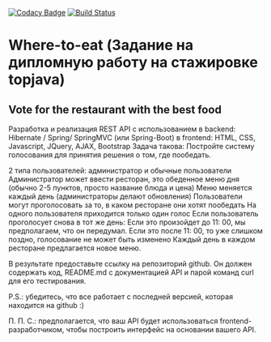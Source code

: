 [![Codacy Badge](https://app.codacy.com/project/badge/Grade/730b8c819b384cc383f02cf00cb249ef)](https://www.codacy.com/gh/ValentinJD/Where-to-eat/dashboard?utm_source=github.com&amp;utm_medium=referral&amp;utm_content=ValentinJD/Where-to-eat&amp;utm_campaign=Badge_Grade)
[![Build Status](https://travis-ci.com/ValentinJD/topjava.svg?branch=master)](https://travis-ci.com/ValentinJD/topjava.svg)

# Where-to-eat (Задание на дипломную работу на стажировке topjava)
Vote for the restaurant with the best food 
-
Разработка и реализация REST API с использованием
в backend: Hibernate / Spring/ SpringMVC  (или Spring-Boot) 
в frontend: HTML, CSS, Javascript, JQuery, AJAX, Bootstrap
Задача такова:
Постройте систему голосования для принятия решения о том, где пообедать.

2 типа пользователей: администратор и обычные пользователи
Администратор может ввести ресторан, это обеденное меню дня (обычно 2-5 пунктов, просто название блюда и цена)
Меню меняется каждый день (администраторы делают обновления)
Пользователи могут проголосовать за то, в каком ресторане они хотят пообедать
На одного пользователя приходится только один голос
Если пользователь проголосует снова в тот же день:
Если это произойдет до 11: 00, мы предполагаем, что он передумал.
Если это после 11: 00, то уже слишком поздно, голосование не может быть изменено
Каждый день в каждом ресторане предлагается новое меню.

В результате предоставьте ссылку на репозиторий github. Он должен содержать код, README.md с документацией API и парой команд curl для его тестирования.

P.S.: убедитесь, что все работает с последней версией, которая находится на github :)

П. П. С.: предполагается, что ваш API будет использоваться frontend-разработчиком, чтобы построить интерфейс на основании вашего API.
